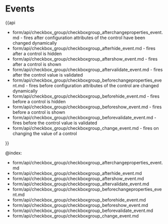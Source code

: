 Events
==========

{{api
- form/api/checkbox_group/checkboxgroup_afterchangeproperties_event.md - fires after configuration attributes of the control have been changed dynamically
- form/api/checkbox_group/checkboxgroup_afterhide_event.md - fires after a control is hidden
- form/api/checkbox_group/checkboxgroup_aftershow_event.md - fires after a control is shown
- form/api/checkbox_group/checkboxgroup_aftervalidate_event.md - fires after the control value is validated
- form/api/checkbox_group/checkboxgroup_beforechangeproperties_event.md - fires before configuration attributes of the control are changed dynamically
- form/api/checkbox_group/checkboxgroup_beforehide_event.md - fires before a control is hidden
- form/api/checkbox_group/checkboxgroup_beforeshow_event.md - fires before a control is shown
- form/api/checkbox_group/checkboxgroup_beforevalidate_event.md - fires before the control value is validated
- form/api/checkbox_group/checkboxgroup_change_event.md - fires on changing the value of a control

}}
    
@index:
- form/api/checkbox_group/checkboxgroup_afterchangeproperties_event.md
- form/api/checkbox_group/checkboxgroup_afterhide_event.md
- form/api/checkbox_group/checkboxgroup_aftershow_event.md
- form/api/checkbox_group/checkboxgroup_aftervalidate_event.md
- form/api/checkbox_group/checkboxgroup_beforechangeproperties_event.md
- form/api/checkbox_group/checkboxgroup_beforehide_event.md
- form/api/checkbox_group/checkboxgroup_beforeshow_event.md
- form/api/checkbox_group/checkboxgroup_beforevalidate_event.md
- form/api/checkbox_group/checkboxgroup_change_event.md



